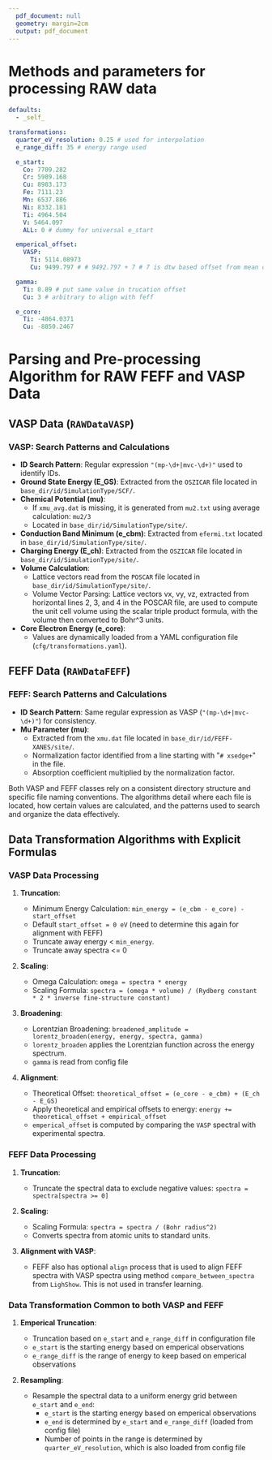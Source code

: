 ```yaml
---
  pdf_document: null
  geometry: margin=2cm
  output: pdf_document
---
```


# Methods and parameters for processing RAW data

```yaml
defaults:
  - _self_

transformations:
  quarter_eV_resolution: 0.25 # used for interpolation
  e_range_diff: 35 # energy range used

  e_start:
    Co: 7709.282
    Cr: 5989.168
    Cu: 8983.173
    Fe: 7111.23
    Mn: 6537.886
    Ni: 8332.181
    Ti: 4964.504
    V: 5464.097
    ALL: 0 # dummy for universal e_start

  emperical_offset:
    VASP:
      Ti: 5114.08973
      Cu: 9499.797 # # 9492.797 + 7 # 7 is dtw based offset from mean of vasp and feff data

  gamma:
    Ti: 0.89 # put same value in trucation offset
    Cu: 3 # arbitrary to align with feff

  e_core:
    Ti: -4864.0371
    Cu: -8850.2467
```

# Parsing and Pre-processing Algorithm for RAW FEFF and VASP Data

## VASP Data (`RAWDataVASP`)

### VASP: Search Patterns and Calculations

- **ID Search Pattern**: Regular expression `"(mp-\d+|mvc-\d+)"` used to
  identify IDs.
- **Ground State Energy (E_GS)**: Extracted from the `OSZICAR` file located in
  `base_dir/id/SimulationType/SCF/`.
- **Chemical Potential (mu)**:
  - If `xmu_avg.dat` is missing, it is generated from `mu2.txt` using average
    calculation: `mu2/3`
  - Located in `base_dir/id/SimulationType/site/`.
- **Conduction Band Minimum (e_cbm)**: Extracted from `efermi.txt` located in
  `base_dir/id/SimulationType/site/`.
- **Charging Energy (E_ch)**: Extracted from the `OSZICAR` file located in
  `base_dir/id/SimulationType/site/`.
- **Volume Calculation**:
  - Lattice vectors read from the `POSCAR` file located in
    `base_dir/id/SimulationType/site/`.
  - Volume Vector Parsing: Lattice vectors vx, vy, vz, extracted from
    horizontal lines 2, 3, and 4 in the POSCAR file, are used to compute the
    unit cell volume using the scalar triple product formula, with the volume
    then converted to Bohr^3 units.
- **Core Electron Energy (e_core)**:
  - Values are dynamically loaded from a YAML configuration file
    (`cfg/transformations.yaml`).

## FEFF Data (`RAWDataFEFF`)

### FEFF: Search Patterns and Calculations

- **ID Search Pattern**: Same regular expression as VASP (`"(mp-\d+|mvc-\d+)"`) for consistency.
- **Mu Parameter (mu)**:
  - Extracted from the `xmu.dat` file located in `base_dir/id/FEFF-XANES/site/`.
  - Normalization factor identified from a line starting with "`# xsedge+`" in the file.
  - Absorption coefficient multiplied by the normalization factor.

Both VASP and FEFF classes rely on a consistent directory structure and specific file naming conventions. The algorithms detail where each file is located, how certain values are calculated, and the patterns used to search and organize the data effectively.

## Data Transformation Algorithms with Explicit Formulas

### VASP Data Processing

1. **Truncation**:

   - Minimum Energy Calculation: `min_energy = (e_cbm - e_core) - start_offset`
   - Default `start_offset = 0 eV` (need to determine this again for alignment with FEFF)
   - Truncate away energy < `min_energy`.
   - Truncate away spectra <= 0

2. **Scaling**:

   - Omega Calculation: `omega = spectra * energy`
   - Scaling Formula: `spectra = (omega * volume) / (Rydberg constant * 2 * inverse fine-structure constant)`

3. **Broadening**:

   - Lorentzian Broadening: `broadened_amplitude = lorentz_broaden(energy, energy, spectra, gamma)`
   - `lorentz_broaden` applies the Lorentzian function across the energy spectrum.
   - `gamma` is read from config file

4. **Alignment**:

   - Theoretical Offset: `theoretical_offset = (e_core - e_cbm) + (E_ch - E_GS)`
   - Apply theoretical and empirical offsets to energy: `energy += theoretical_offset + empirical_offset`
   - `emperical_offset` is computed by comparing the `VASP` spectral with experimental spectra.

### FEFF Data Processing

1. **Truncation**:

   - Truncate the spectral data to exclude negative values: `spectra = spectra[spectra >= 0]`

2. **Scaling**:

   - Scaling Formula: `spectra = spectra / (Bohr radius^2)`
   - Converts spectra from atomic units to standard units.

3. **Alignment with VASP**:

   - FEFF also has optional `align` process that is used to align FEFF spectra
     with VASP spectra using method `compare_between_spectra` from `LighShow`. This is not used in transfer learning.

### Data Transformation Common to both VASP and FEFF

1. **Emperical Truncation**:

   - Truncation based on `e_start` and `e_range_diff` in configuration file
   - `e_start` is the starting energy based on emperical observations
   - `e_range_diff` is the range of energy to keep based on emperical observations

2. **Resampling**:

   - Resample the spectral data to a uniform energy grid between `e_start` and
     `e_end`:
     - `e_start` is the starting energy based on emperical observations
     - `e_end` is determined by `e_start` and `e_range_diff` (loaded from
       config file)
     - Number of points in the range is determined by `quarter_eV_resolution`,
       which is also loaded from config file

